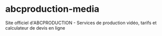 # abcproduction-media
Site officiel d'ABCPRODUCTION - Services de production vidéo, tarifs et calculateur de devis en ligne
